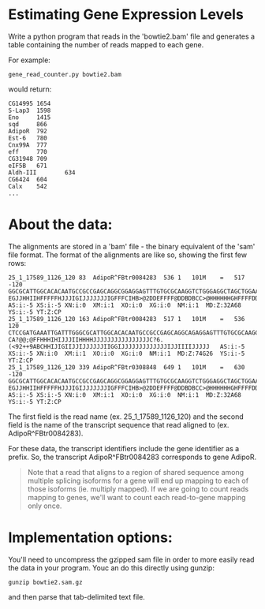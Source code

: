 # Estimating Gene Expression Levels

Write a python program that reads in the 'bowtie2.bam' file and generates a table containing the number of reads mapped to each gene.

For example:

    gene_read_counter.py bowtie2.bam

would return:

    CG14995 1654
    S-Lap3  1598
    Eno     1415
    sqd     866
    AdipoR  792
    Est-6   780
    Cnx99A  777
    eff     770
    CG31948 709
    eIF5B   671
    Aldh-III        634
    CG6424  604
    Calx    542
    ...





# About the data:

The alignments are stored in a 'bam' file - the binary equivalent of the 'sam' file format.  The format of the alignments are like so, showing the first few rows:

    25_1_17589_1126_120	83	AdipoR^FBtr0084283	536	1	101M	=	517	-120	GGCGCATTGGCACACAATGCCGCCGAGCAGGCGGAGGAGTTTGTGCGCAAGGTCTGGGAGGCTAGCTGGAAAGTGTGCCACTACAAAAATCTACCCAAGTG	EGJJHHIIHFFFFFHJJJIGIJJJJJJJIGFFFCIHB>@2DDEFFFF@DDBDBCC>@HHHHHHGHFFFFDDDDCDDDDDDFFHG@7FFBCCDDDB<FFD@B	AS:i:-5	XS:i:-5	XN:i:0	XM:i:1	XO:i:0	XG:i:0	NM:i:1	MD:Z:32A68	YS:i:-5	YT:Z:CP
    25_1_17589_1126_120	163	AdipoR^FBtr0084283	517	1	101M	=	536	120	CTCCGATGAAATTGATTTGGGCGCATTGGCACACAATGCCGCCGAGCAGGCAGAGGAGTTTGTGCGCAAGGTCTAGGAGGCTAGCTGGAAAGTGTGCCACT	CA?@@;@FFHHHIHIJJJIIHHHHJJJJJJJJJJJJJJJJC?6.(<92++9ABCHHIJIGIIJJIJJJJJJIIGGIJJJJJJJJJJJJJIJJIIIIJJJJJ	AS:i:-5	XS:i:-5	XN:i:0	XM:i:1	XO:i:0	XG:i:0	NM:i:1	MD:Z:74G26	YS:i:-5	YT:Z:CP
    25_1_17589_1126_120	339	AdipoR^FBtr0308848	649	1	101M	=	630	-120	GGCGCATTGGCACACAATGCCGCCGAGCAGGCGGAGGAGTTTGTGCGCAAGGTCTGGGAGGCTAGCTGGAAAGTGTGCCACTACAAAAATCTACCCAAGTG	EGJJHHIIHFFFFFHJJJIGIJJJJJJJIGFFFCIHB>@2DDEFFFF@DDBDBCC>@HHHHHHGHFFFFDDDDCDDDDDDFFHG@7FFBCCDDDB<FFD@B	AS:i:-5	XS:i:-5	XN:i:0	XM:i:1	XO:i:0	XG:i:0	NM:i:1	MD:Z:32A68	YS:i:-5	YT:Z:CP

The first field is the read name (ex. 25_1_17589_1126_120) and the second field is the name of the transcript sequence that read aligned to (ex. AdipoR^FBtr0084283).

For these data, the transcript identifiers include the gene identifier as a prefix.  So, the transcript AdipoR^FBtr0084283 corresponds to gene AdipoR.

>Note that a read that aligns to a region of shared sequence among multiple splicing isoforms for a gene will end up mapping to each of those isoforms (ie. multiply mapped).  If we are going to count reads mapping to genes, we'll want to count each read-to-gene mapping only once.


# Implementation options:

You'll need to uncompress the gzipped sam file in order to more easily read the data in your program. Youc an do this directly using gunzip:

    gunzip bowtie2.sam.gz

and then parse that tab-delimited text file.





